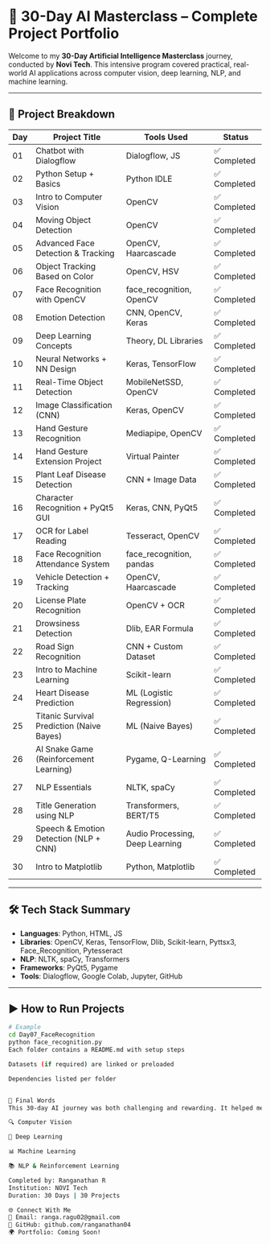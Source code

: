 # 🤖 30-Day AI Masterclass – Complete Project Portfolio

Welcome to my **30-Day Artificial Intelligence Masterclass** journey, conducted by **Novi Tech**. This intensive program covered practical, real-world AI applications across computer vision, deep learning, NLP, and machine learning.

---

## 📅 Project Breakdown

| Day | Project Title                                      | Tools Used                        | Status |
|-----|----------------------------------------------------|-----------------------------------|--------|
| 01  | Chatbot with Dialogflow                           | Dialogflow, JS                    | ✅ Completed  
| 02  | Python Setup + Basics                             | Python IDLE                       | ✅ Completed  
| 03  | Intro to Computer Vision                          | OpenCV                            | ✅ Completed  
| 04  | Moving Object Detection                           | OpenCV                            | ✅ Completed  
| 05  | Advanced Face Detection & Tracking                | OpenCV, Haarcascade               | ✅ Completed  
| 06  | Object Tracking Based on Color                    | OpenCV, HSV                       | ✅ Completed  
| 07  | Face Recognition with OpenCV                      | face_recognition, OpenCV          | ✅ Completed  
| 08  | Emotion Detection                                 | CNN, OpenCV, Keras                | ✅ Completed  
| 09  | Deep Learning Concepts                            | Theory, DL Libraries              | ✅ Completed  
| 10  | Neural Networks + NN Design                       | Keras, TensorFlow                 | ✅ Completed  
| 11  | Real-Time Object Detection                        | MobileNetSSD, OpenCV              | ✅ Completed  
| 12  | Image Classification (CNN)                        | Keras, OpenCV                     | ✅ Completed  
| 13  | Hand Gesture Recognition                          | Mediapipe, OpenCV                 | ✅ Completed  
| 14  | Hand Gesture Extension Project                    | Virtual Painter                   | ✅ Completed  
| 15  | Plant Leaf Disease Detection                      | CNN + Image Data                  | ✅ Completed  
| 16  | Character Recognition + PyQt5 GUI                 | Keras, CNN, PyQt5                 | ✅ Completed  
| 17  | OCR for Label Reading                             | Tesseract, OpenCV                 | ✅ Completed  
| 18  | Face Recognition Attendance System                | face_recognition, pandas          | ✅ Completed  
| 19  | Vehicle Detection + Tracking                      | OpenCV, Haarcascade               | ✅ Completed  
| 20  | License Plate Recognition                         | OpenCV + OCR                      | ✅ Completed  
| 21  | Drowsiness Detection                              | Dlib, EAR Formula                 | ✅ Completed  
| 22  | Road Sign Recognition                             | CNN + Custom Dataset              | ✅ Completed  
| 23  | Intro to Machine Learning                         | Scikit-learn                      | ✅ Completed  
| 24  | Heart Disease Prediction                          | ML (Logistic Regression)          | ✅ Completed  
| 25  | Titanic Survival Prediction (Naive Bayes)         | ML (Naive Bayes)                  | ✅ Completed  
| 26  | AI Snake Game (Reinforcement Learning)            | Pygame, Q-Learning                | ✅ Completed  
| 27  | NLP Essentials                                    | NLTK, spaCy                       | ✅ Completed  
| 28  | Title Generation using NLP                        | Transformers, BERT/T5             | ✅ Completed  
| 29  | Speech & Emotion Detection (NLP + CNN)            | Audio Processing, Deep Learning   | ✅ Completed  
| 30  | Intro to Matplotlib                               | Python, Matplotlib                | ✅ Completed  

---

## 🛠️ Tech Stack Summary

- **Languages**: Python, HTML, JS
- **Libraries**: OpenCV, Keras, TensorFlow, Dlib, Scikit-learn, Pyttsx3, Face_Recognition, Pytesseract
- **NLP**: NLTK, spaCy, Transformers
- **Frameworks**: PyQt5, Pygame
- **Tools**: Dialogflow, Google Colab, Jupyter, GitHub

---

## ▶️ How to Run Projects

```bash
# Example
cd Day07_FaceRecognition
python face_recognition.py
Each folder contains a README.md with setup steps

Datasets (if required) are linked or preloaded

Dependencies listed per folder


🏁 Final Words
This 30-day AI journey was both challenging and rewarding. It helped me build a strong foundation across:

🔍 Computer Vision

🧠 Deep Learning

📊 Machine Learning

📚 NLP & Reinforcement Learning

Completed by: Ranganathan R
Institution: NOVI Tech
Duration: 30 Days | 30 Projects

🌐 Connect With Me
📧 Email: ranga.ragu02@gmail.com
🔗 GitHub: github.com/ranganathan04
🌍 Portfolio: Coming Soon!